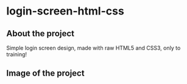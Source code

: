 # login-screen-html-css

## About the project

Simple login screen design, made with raw HTML5 and CSS3, only to training!

## Image of the project
